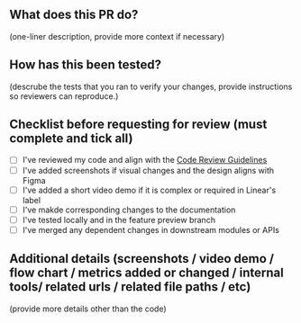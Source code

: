 ## What does this PR do?

(one-liner description, provide more context if necessary)

## How has this been tested?

(descrube the tests that you ran to verify your changes, provide instructions so reviewers can reproduce.)

## Checklist before requesting for review (must complete and tick all)

- [ ] I've reviewed my code and align with the [Code Review Guidelines](https://www.notion.so/wemakeapp-docs/Code-Review-Best-Practice-aeb7cf4fb3964ef4ad35c6a9d2fbfe2d)
- [ ] I've added screenshots if visual changes and the design aligns with Figma
- [ ] I've added a short video demo if it is complex or required in Linear's label
- [ ] I've makde corresponding changes to the documentation
- [ ] I've tested locally and in the feature preview branch
- [ ] I've merged any dependent changes in downstream modules or APIs

## Additional details (screenshots / video demo / flow chart / metrics added or changed / internal tools/ related urls / related file paths / etc)

(provide more details other than the code)
